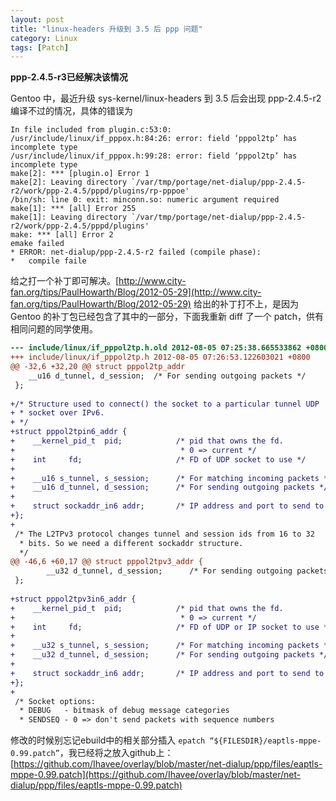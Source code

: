 ```yaml
---
layout: post
title: "linux-headers 升级到 3.5 后 ppp 问题"
category: Linux
tags: [Patch]
---
```


**ppp-2.4.5-r3已经解决该情况**

Gentoo 中，最近升级 sys-kernel/linux-headers 到 3.5 后会出现 ppp-2.4.5-r2 编译不过的情况，具体的错误为

```make
In file included from plugin.c:53:0:
/usr/include/linux/if_pppox.h:84:26: error: field ‘pppol2tp’ has incomplete type
/usr/include/linux/if_pppox.h:99:28: error: field ‘pppol2tp’ has incomplete type
make[2]: *** [plugin.o] Error 1
make[2]: Leaving directory `/var/tmp/portage/net-dialup/ppp-2.4.5-r2/work/ppp-2.4.5/pppd/plugins/rp-pppoe'
/bin/sh: line 0: exit: minconn.so: numeric argument required
make[1]: *** [all] Error 255
make[1]: Leaving directory `/var/tmp/portage/net-dialup/ppp-2.4.5-r2/work/ppp-2.4.5/pppd/plugins'
make: *** [all] Error 2
emake failed
* ERROR: net-dialup/ppp-2.4.5-r2 failed (compile phase):
*   compile faile
```

给之打一个补丁即可解决。[http://www.city-fan.org/tips/PaulHowarth/Blog/2012-05-29](http://www.city-fan.org/tips/PaulHowarth/Blog/2012-05-29) 给出的补丁打不上，是因为 Gentoo 的补丁包已经包含了其中的一部分，下面我重新 diff 了一个 patch，供有相同问题的同学使用。

<!-- more -->

```diff
--- include/linux/if_pppol2tp.h.old 2012-08-05 07:25:38.665533862 +0800
+++ include/linux/if_pppol2tp.h 2012-08-05 07:26:53.122603021 +0800
@@ -32,6 +32,20 @@ struct pppol2tp_addr
    __u16 d_tunnel, d_session;  /* For sending outgoing packets */
 };
 
+/* Structure used to connect() the socket to a particular tunnel UDP
+ * socket over IPv6.
+ */
+struct pppol2tpin6_addr {
+    __kernel_pid_t  pid;            /* pid that owns the fd.
+                                     * 0 => current */
+    int     fd;                     /* FD of UDP socket to use */
+
+    __u16 s_tunnel, s_session;      /* For matching incoming packets */
+    __u16 d_tunnel, d_session;      /* For sending outgoing packets */
+
+    struct sockaddr_in6 addr;       /* IP address and port to send to */
+};
+
 /* The L2TPv3 protocol changes tunnel and session ids from 16 to 32
  * bits. So we need a different sockaddr structure.
  */
@@ -46,6 +60,17 @@ struct pppol2tpv3_addr {
        __u32 d_tunnel, d_session;      /* For sending outgoing packets */
 };
 
+struct pppol2tpv3in6_addr {
+    __kernel_pid_t  pid;            /* pid that owns the fd.
+                                     * 0 => current */
+    int     fd;                     /* FD of UDP or IP socket to use */
+
+    __u32 s_tunnel, s_session;      /* For matching incoming packets */
+    __u32 d_tunnel, d_session;      /* For sending outgoing packets */
+
+    struct sockaddr_in6 addr;       /* IP address and port to send to */
+};
+
 /* Socket options:
  * DEBUG   - bitmask of debug message categories
  * SENDSEQ - 0 => don't send packets with sequence numbers
```

修改的时候别忘记ebuild中的相关部分插入 `epatch “${FILESDIR}/eaptls-mppe-0.99.patch”`，我已经将之放入github上：[https://github.com/Ihavee/overlay/blob/master/net-dialup/ppp/files/eaptls-mppe-0.99.patch](https://github.com/Ihavee/overlay/blob/master/net-dialup/ppp/files/eaptls-mppe-0.99.patch)
